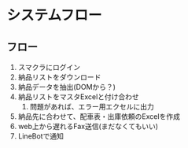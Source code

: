 # システムフロー

## フロー

1. スマクラにログイン
2. 納品リストをダウンロード
3. 納品データを抽出(DOMから？)
4. 納品リストをマスタExcelと付け合わせ
   1. 問題があれば、エラー用エクセルに出力
5. 納品先に合わせて、配車表・出庫依頼のExcelを作成
6. web上から遅れるFax送信(まだなくてもいい)
7. LineBotで通知
